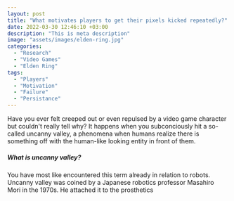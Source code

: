 ```yaml
---
layout: post
title: "What motivates players to get their pixels kicked repeatedly?"
date: 2022-03-30 12:46:10 +03:00
description: "This is meta description"
image: "assets/images/elden-ring.jpg"
categories: 
  - "Research"
  - "Video Games"
  - "Elden Ring"
tags:
  - "Players"
  - "Motivation"
  - "Failure"
  - "Persistance"
---
```


Have you ever felt creeped out or even repulsed by a video game character but couldn't really tell why? It happens when you subconciously hit a so-called uncanny valley, a phenomena when humans realize there is something off with the human-like looking entity in front of them.

##### What is uncanny valley?
You have most like encountered this term already in relation to robots. Uncanny valley was coined by a Japanese robotics professor Masahiro Mori in the 1970s. He attached it to the prosthetics 
